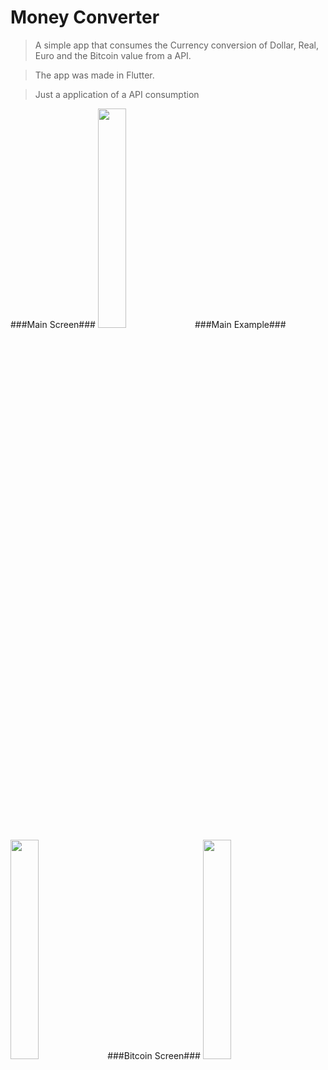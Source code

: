 # Money Converter

> A simple app that consumes the Currency conversion of Dollar, Real, Euro and the Bitcoin value from a API. 

> The app was made in Flutter.

> Just a application of a API consumption
<div>
  ###Main Screen###
  <image src="images/Main_Screen.jpg" width=30% >
  ###Main Example###
  <image src="images/Main_Example.jpg" width=30% >
  ###Bitcoin Screen###
  <image src="images/Bitcoin_value.jpg" width=30% >
</div>
